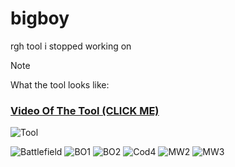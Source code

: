# bigboy
 rgh tool i stopped working on

> [!NOTE]
> What the tool looks like:

### [Video Of The Tool (CLICK ME)](https://cdn.discordapp.com/attachments/951248942413250653/1263101655033974846/tooool.mp4?ex=66990295&is=6697b115&hm=47cdbdf1286d6ac5ad55708ec7295a36d08637d61f3db0db5a512b77d60dd2de&)

![Tool](https://cdn.discordapp.com/attachments/951248942413250653/1263098778290880522/8aBAwLQWKX.png?ex=6698ffe7&is=6697ae67&hm=d671ddfeab6e3b461f3b1581d6a175db705846edd2538b3832fc88179c03d0c0&)

![Battlefield](https://cdn.discordapp.com/attachments/951248942413250653/1263098619977007196/gwyUJHlMK0.png?ex=6698ffc2&is=6697ae42&hm=c991af22cb71d4e3ad9decd88c406b8634ad43e2f6248edc23dc7cde68de7d81&)
![BO1](https://cdn.discordapp.com/attachments/951248942413250653/1263098630672486462/Hn2e6DsZfJ.png?ex=6698ffc4&is=6697ae44&hm=384b10c0ae0bba6deef4fa223899059cc57956c98ae255af5d7aded0208c0b5f&)
![BO2](https://cdn.discordapp.com/attachments/951248942413250653/1263098643305730090/FV7Dk2LRMZ.png?ex=6698ffc7&is=6697ae47&hm=9be32d0fd4a92d068e28dcc6859e4fea2de9eb2011b486f9a9849dd88d8cc4da&)
![Cod4](https://cdn.discordapp.com/attachments/951248942413250653/1263098710704001024/ft24ic8ISL.png?ex=6698ffd7&is=6697ae57&hm=afef0d9b076df6868e6d15c1f5179295797799b4cda439fa431ae62ba342bd64&)
![MW2](https://cdn.discordapp.com/attachments/951248942413250653/1263098735605321769/LFJ4k0E6gl.png?ex=6698ffdd&is=6697ae5d&hm=cddbcd739164a6cb4c92d3936d26393f79fa3f7bfab94f38442a6086a9cf978a&)
![MW3](https://cdn.discordapp.com/attachments/951248942413250653/1263098745646747690/M8crJKNuRE.png?ex=6698ffe0&is=6697ae60&hm=cbb34620099857fb1a81d4734572735b412aefd9215b3d00c0ee4669436d7656&)
